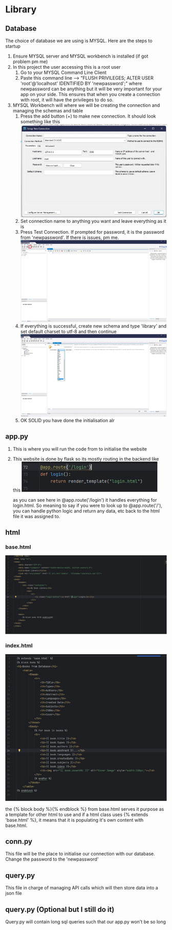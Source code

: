 # Library

## Database
The choice of database we are using is MYSQL. Here are the steps to startup

1. Ensure MYSQL server and MYSQL workbench is installed (if got problem pm me)
2. In this project the user accessing this is a root user
   1. Go to your MYSQL Command Line Client
   2. Paste this command line --> "FLUSH PRIVILEGES;
ALTER USER 'root'@'localhost' IDENTIFIED BY 'newpassword';" where newpassword can be anything but it will be very important for your app on your side. This ensures that when you create a connection with root, it will have the privileges to do so.
3. MYSQL Workbench will where we will be creating the connection and managing the schemas and table
   1. Press the add button (+) to make new connection. It should look something like this
   ![Alt text](image/Setup.jpg)
   2. Set connection name to anything you want and leave everything as it is
   3. Press Test Connection. If prompted for password, it is the password from 'newpassword'. If there is issues, pm me.
   ![Alt text](image/Connection.jpg)
   5. If everything is successful, create new schema and type 'library' and set default charset to utf-8 and then continue
   ![Alt text](image/Schema.jpg)
   6. OK SOLID you have done the initialisation alr

## app.py

1. This is where you will run the code from to initialise the website
2. This website is done by flask so its mostly routing in the backend like this
   ![Alt text](image/app.jpg)

   as you can see here in @app.route('/login') it handles everything for login.html. So meaning to say if you were to look up to @app.route('/'), you can handle python logic and return any data, etc back to the html file it was assigned to.

## html

### base.html
![Alt text](image/Header.jpg)

### index.html
![Alt text](image/Content.jpg)

the {% block body %}{% endblock %} from base.html serves it purpose as a template for other html to use and if a html class uses {% extends 'base.html' %}, it means that it is populating it's own content with base.html.

## conn.py

This file will be the place to initialise our connection with our database. Change the password to the 'newpassword'

## query.py

This file in charge of managing API calls which will then store data into a json file

## query.py (Optional but I still do it)

Query.py will contain long sql queries such that our app.py won't be so long
